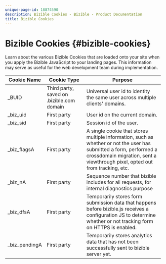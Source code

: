 ```yaml
---
unique-page-id: 18874590
description: Bizible Cookies - Bizible - Product Documentation
title: Bizible Cookies
---
```


# Bizible Cookies {#bizible-cookies}

Learn about the various Bizible Cookies that are loaded onto your site when you apply the Bizible JavaScript to your landing pages. This information may serve as useful for the web development team during implementation.

| **Cookie Name** |**Cookie Type** |**Purpose** |
|---|---|---|
| _BUID |Third party, saved on .bizible.com domain |Universal user id to identity the same user across multiple clients' domains. |
| _biz_uid |First party |User id on the current domain. |
| _biz_sid |First party |Session id of the user. |
| _biz_flagsA |First party |A single cookie that stores multiple information, such as whether or not the user has submitted a form, performed a crossdomain migration, sent a viewthrough pixel, opted out from tracking, etc. |
| _biz_nA |First party |Sequence number that bizible includes for all requests, for internal diagnostics purpose |
| _biz_dfsA |First party |Temporarily stores form submission data that happens before bizible.js receives a configuration JS to determine whether or not tracking form on HTTPS is enabled. |
| _biz_pendingA |First party |Temporarily stores analytics data that has not been successfully sent to bizible server yet. |
